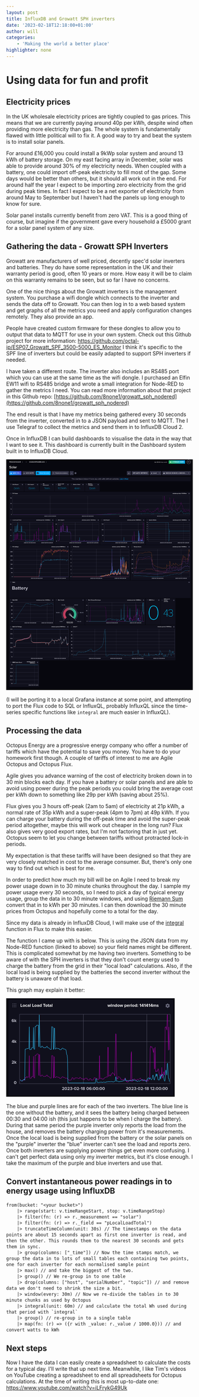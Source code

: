 ```yaml
---
layout: post
title: InfluxDB and Growatt SPH inverters
date: '2023-02-18T12:18:00+01:00'
author: will
categories:
    - 'Making the world a better place'
highlighter: none
---
```


# Using data for fun and profit

## Electricity prices

In the UK wholesale electricity prices are tightly coupled to gas prices.  This means that we are currently paying around 40p per kWh, despite wind often providing more electricity than gas.  The whole system is fundamentally flawed with little political will to fix it. A good way to try and beat the system is to install solar panels.

For around £16,000 you could install a 9kWp solar system and around 13 kWh of battery storage.  On my east facing array in December, solar was able to provide around 30% of my electricity needs.  When coupled with a battery, one could import off-peak electricity to fill most of the gap. Some days would be better than others, but it should all work out in the end.  For around half the year I expect to be importing zero electricity from the grid during peak times. In fact I expect to be a net exporter of electricity from around May to September but I haven't had the panels up long enough to know for sure. 

Solar panel installs currently benefit from zero VAT.  This is a good thing of course, but imagine if the government gave every household a £5000 grant for a solar panel system of any size.

## Gathering the data - Growatt SPH Inverters

Growatt are manufacturers of well priced, decently spec'd solar inverters and batteries.  They do have some representation in the UK and their warranty period is good, often 10 years or more.  How easy it will be to claim on this warranty remains to be seen, but so far I have no concerns.

One of the nice things about the Growatt inverters is the management system.  You purchase a wifi dongle which connects to the inverter and sends the data off to Growatt.  You can then log in to a web based system and get graphs of all the metrics you need and apply configuration changes remotely.  They also provide an app.

People have created custom firmware for these dongles to allow you to output that data to MQTT for use in your own system.  Check out this Github project for more information:  https://github.com/octal-ip/ESP07_Growatt_SPF_3500-5000_ES_Monitor
I think it's specific to the SPF line of inverters but could be easily adapted to support SPH inverters if needed.

I have taken a different route.  The inverter also includes an RS485 port which you can use at the same time as the wifi dongle.  I purchased an Elfin EW11 wifi to RS485 bridge and wrote a small integration for Node-RED to gather the metrics I need.  You can read more information about that project in this Github repo:  [https://github.com/8none1/growatt_sph_nodered](https://github.com/8none1/growatt_sph_nodered)

The end result is that I have my metrics being gathered every 30 seconds from the inverter, converted in to a JSON payload and sent to MQTT.  The I use Telegraf to collect the metrics and send them in to InfluxDB Cloud 2.

Once in InfluxDB I can build dashboards to visualise the data in the way that I want to see it.  This dashboard is currently built in the Dashboard system built in to InfluxDB Cloud.

![Dashboard Screenshot](/assets/img/solar_dashboard.png)

(I will be porting it to a local Grafana instance at some point, and attempting to port the Flux code to SQL or InfluxQL, probably InfluxQL since the time-series specific functions like `integral` are much easier in InfluxQL).

## Processing the data

Octopus Energy are a progressive energy company who offer a number of tariffs which have the potential to save you money.  You have to do your homework first though.
A couple of tariffs of interest to me are Agile Octopus and Octopus Flux.

Agile gives you advance warning of the cost of electricity broken down in to 30 min blocks each day.  If you have a battery or solar panels and are able to avoid using power during the peak periods you could bring the average cost per kWh down to something like 29p per kWh (saving about 25%).

Flux gives you 3 hours off-peak (2am to 5am) of electricity at 21p kWh, a normal rate of 35p kWh and a super-peak (4pm to 7pm) at 49p kWh.  If you can charge your battery during the off-peak time and avoid the super-peak period altogether, maybe this will work out cheaper in the long run?  Flux also gives very good export rates, but I'm not factoring that in just yet.  Octopus seem to let you change between tariffs without protracted lock-in periods.

My expectation is that these tariffs will have been designed so that they are very closely matched in cost to the average consumer. But, there's only one way to find out which is best for me.

In order to predict how much my bill will be on Agile I need to break my power usage down in to 30 minute chunks throughout the day.  I sample my power usage every 30 seconds, so I need to pick a day of typical energy usage, group the data in to 30 minute windows, and using [Riemann Sum](https://en.wikipedia.org/wiki/Riemann_sum) convert that in to kWh per 30 minutes.  I can then download the 30 minute prices from Octopus and hopefully come to a total for the day.

Since my data is already in InfluxDB Cloud, I will make use of the [integral](https://docs.influxdata.com/flux/v0.x/stdlib/universe/integral/) function in Flux to make this easier.

The function I came up with is below.  This is using the JSON data from my Node-RED function (linked to above) so your field names might be different.
This is complicated somewhat by me having two inverters.  Something to be aware of with the SPH inverters is that they don't count energy used to charge the battery from the grid in their "local load" calculations.  Also, if the local load is being supplied by the batteries the second inverter without the battery is unaware of that load.

This graph may explain it better:

![Local Load Graph](/assets/img/local_load.png)

The blue and purple lines are for each of the two inverters.  The blue line is the one without the battery, and it sees the battery being charged between 00:30 and 04:00 ish (this just happens to be when I charge the battery).  During that same period the purple inverter only reports the load from the house, and removes the battery charging power from it's measurements.  Once the local load is being supplied from the battery or the solar panels on the "purple" inverter the "blue" inverter can't see the load and reports zero.
Once both inverters are supplying power things get even more confusing.
I can't get perfect data using only my inverter metrics, but it's close enough.  I take the maximum of the purple and blue inverters and use that.  

## Convert instantaneous power readings in to energy usage using InfluxDB

```
from(bucket: "<your bucket>")
    |> range(start: v.timeRangeStart, stop: v.timeRangeStop)
    |> filter(fn: (r) => r._measurement == "solar")
    |> filter(fn: (r) => r._field == "pLocalLoadTotal")
    |> truncateTimeColumn(unit: 30s) // The timestamps on the data points are about 15 seconds apart as first one inverter is read, and then the other. This rounds them to the nearest 30 seconds and gets them in sync.
    |> group(columns: ["_time"]) // Now the time stamps match, we group the data in to lots of small tables each containing two points, one for each inverter for each normalised sample point
    |> max() // and take the biggest of the two.
    |> group() // We re-group in to one table
    |> drop(columns: ["host", "serialNumber", "topic"]) // and remove data we don't need to shrink the size a bit.
    |> window(every: 30m) // Now we re-divide the tables in to 30 minute chunks as used by Octopus
    |> integral(unit: 60m) // and calculate the total Wh used during that period with `integral`
    |> group() // re-group in to a single table
    |> map(fn: (r) => ({r with _value: r._value / 1000.0})) // and convert watts to kWh
```


## Next steps

Now I have the data I can easily create a spreadsheet to calculate the costs for a typical day.  I'll write that up next time.
Meanwhile, I like Tim's videos on YouTube creating a spreadsheet to end all spreadsheets for Octopus calculations.  At the time of writing this is most up-to-date one:  https://www.youtube.com/watch?v=iLFrykG49Uk

